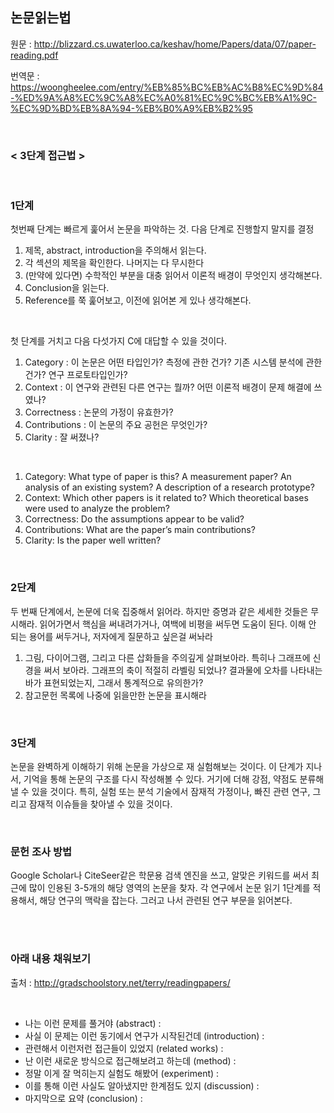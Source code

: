 
## 논문읽는법

원문 : http://blizzard.cs.uwaterloo.ca/keshav/home/Papers/data/07/paper-reading.pdf  

번역문 : https://woongheelee.com/entry/%EB%85%BC%EB%AC%B8%EC%9D%84-%ED%9A%A8%EC%9C%A8%EC%A0%81%EC%9C%BC%EB%A1%9C-%EC%9D%BD%EB%8A%94-%EB%B0%A9%EB%B2%95

<br/>

### < 3단계 접근법 >

<br/>

### 1단계
첫번째 단계는 빠르게 훑어서 논문을 파악하는 것. 다음 단계로 진행할지 말지를 결정
1. 제목, abstract, introduction을 주의해서 읽는다.
2. 각 섹션의 제목을 확인한다. 나머지는 다 무시한다
3. (만약에 있다면) 수학적인 부분을 대충 읽어서 이론적 배경이 무엇인지 생각해본다.
4. Conclusion을 읽는다.
5. Reference를 쭉 훑어보고, 이전에 읽어본 게 있나 생각해본다.

<br/>

첫 단계를 거치고 다음 다섯가지 C에 대답할 수 있을 것이다.
1. Category : 이 논문은 어떤 타입인가? 측정에 관한 건가? 기존 시스템 분석에 관한건가? 연구 프로토타입인가?
2. Context : 이 연구와 관련된 다른 연구는 뭘까? 어떤 이론적 배경이 문제 해결에 쓰였나?
3. Correctness : 논문의 가정이 유효한가?
4. Contributions : 이 논문의 주요 공헌은 무엇인가?
5. Clarity : 잘 써졌나?

<br/>

1. Category: What type of paper is this? A measurement paper? An analysis of an existing system? A
description of a research prototype?
2. Context: Which other papers is it related to? Which
theoretical bases were used to analyze the problem?
3. Correctness: Do the assumptions appear to be valid?
4. Contributions: What are the paper’s main contributions?
5. Clarity: Is the paper well written?

<br/>

### 2단계
두 번째 단계에서, 논문에 더욱 집중해서 읽어라. 하지만 증명과 같은 세세한 것들은 무시해라.
읽어가면서 핵심을 써내려가거나, 여백에 비평을 써두면 도움이 된다. 이해 안 되는 용어를 써두거나, 저자에게 질문하고 싶은걸 써놔라
1. 그림, 다이어그램, 그리고 다른 삽화들을 주의깊게 살펴보아라. 특히나 그래프에 신경을 써서 보아라. 그래프의 축이 적절히 라벨링 되었나? 결과물에 오차를 나타내는 바가 표현되었는지, 그래서 통계적으로 유의한가?
2. 참고문헌 목록에 나중에 읽을만한 논문을 표시해라

<br/>

### 3단계
논문을 완벽하게 이해하기 위해 논문을 가상으로 재 실험해보는 것이다. 이 단계가 지나서, 기억을 통해 논문의 구조를 다시 작성해볼 수 있다. 거기에 더해 강점, 약점도 분류해낼 수 있을 것이다. 특히, 실험 또는 분석 기술에서 잠재적 가정이나, 빠진 관련 연구, 그리고 잠재적 이슈들을 찾아낼 수 있을 것이다. 

<br/>

### 문헌 조사 방법
Google Scholar나 CiteSeer같은 학문용 검색 엔진을 쓰고, 알맞은 키워드를 써서 최근에 많이 인용된 3-5개의 해당 영역의 논문을 찾자.
각 연구에서 논문 읽기 1단계를 적용해서, 해당 연구의 맥락을 잡는다. 그러고 나서 관련된 연구 부문을 읽어본다.

<br/>
<br/>

### 아래 내용 채워보기
출처 : <http://gradschoolstory.net/terry/readingpapers/>

<br/>

- 나는 이런 문제를 풀거야 (abstract)
:
- 사실 이 문제는 이런 동기에서 연구가 시작된건데 (introduction)
: 
- 관련해서 이런저런 접근들이 있었지 (related works)
: 
- 난 이런 새로운 방식으로 접근해보려고 하는데 (method)
: 
- 정말 이게 잘 먹히는지 실험도 해봤어 (experiment)
: 
- 이를 통해 이런 사실도 알아냈지만 한계점도 있지 (discussion)
: 
- 마지막으로 요약 (conclusion)
: 
